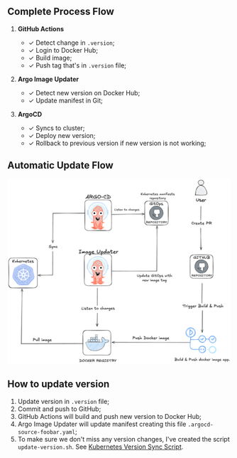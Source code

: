 ## Complete Process Flow

1. **GitHub Actions**
   - ✓ Detect change in `.version`;
   - ✓ Login to Docker Hub;
   - ✓ Build image;
   - ✓ Push tag that's in `.version` file;

2. **Argo Image Updater**
   - ✓ Detect new version on Docker Hub;
   - ✓ Update manifest in Git;

3. **ArgoCD**
   - ✓ Syncs to cluster;
   - ✓ Deploy new version;
   - ✓ Rollback to previous version if new version is not working;

## Automatic Update Flow

![Auto Update Flow](../../.github/assets/img/gitops.png)

## How to update version

1. Update version in `.version` file;
2. Commit and push to GitHub;
3. GitHub Actions will build and push new version to Docker Hub;
4. Argo Image Updater will update manifest creating this file `.argocd-source-foobar.yaml`;
5. To make sure we don't miss any version changes, I've created the script `update-version.sh`. See [Kubernetes Version Sync Script](../../kubernetes/README.md#kubernetes-version-sync-script).
